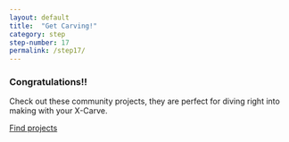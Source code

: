 ```yaml
---
layout: default
title:  "Get Carving!"
category: step
step-number: 17
permalink: /step17/
---
```


### Congratulations!!

Check out these community projects, they are perfect for diving right into making with your X-Carve.

<a href="http://inventables.com/projects" class="btn btn-invent btn-animate-arrow">Find projects</a>
